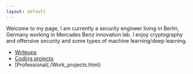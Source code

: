 ```yaml
---
layout: default
---
```

Welcome to my page, I am currently a security engineer living in Berlin, Germany working in Mercades Benz innovation lab. I enjoy cryptography and offensive security and some types of machine learning/deep learning. 

- [Writeups](./writeups.md)
- [Coding projects](./another-page.html)
- [Professional(./Work_projects.html)
